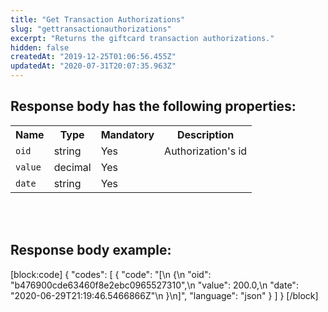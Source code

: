 ```yaml
---
title: "Get Transaction Authorizations"
slug: "gettransactionauthorizations"
excerpt: "Returns the giftcard transaction authorizations."
hidden: false
createdAt: "2019-12-25T01:06:56.455Z"
updatedAt: "2020-07-31T20:07:35.963Z"
---
```

## Response body has the following properties:
<table>
    <tr>
        <th>Name</th>
        <th>Type</th>
        <th>Mandatory</th>
        <th>Description</th>
    </tr>
    <tr>
        <td><code>oid</code></td>
        <td>string</td>
        <td>Yes</td>
        <td>Authorization's id</td>
    </tr>
 <tr>
        <td><code>value</code></td>
        <td>decimal</td>
        <td>Yes</td>
        <td></td>
    </tr>
 <tr>
        <td><code>date</code></td>
        <td>string</td>
        <td>Yes</td>
        <td></td>
    </tr>
</table>

<br></br>


## Response body example:
[block:code]
{
  "codes": [
    {
      "code": "[\n  {\n        \"oid\": \"b476900cde63460f8e2ebc0965527310\",\n        \"value\": 200.0,\n        \"date\": \"2020-06-29T21:19:46.5466866Z\"\n }\n]",
      "language": "json"
    }
  ]
}
[/block]